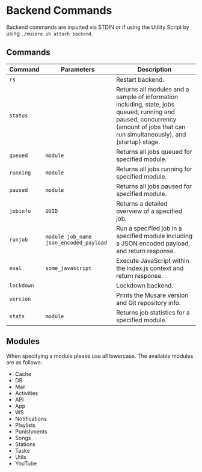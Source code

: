 # Backend Commands
Backend commands are inputted via STDIN or if using the Utility Script by using `./musare.sh attach backend`.

## Commands
| Command | Parameters | Description |
| --- | --- | --- |
| `rs` | | Restart backend. |
| `status` | | Returns all modules and a sample of information including, state, jobs queued, running and paused, concurrency (amount of jobs that can run simultaneously), and (startup) stage. |
| `queued` | `module` | Returns all jobs queued for specified module. |
| `running` | `module` | Returns all jobs running for specified module. |
| `paused` | `module` | Returns all jobs paused for specified module. |
| `jobinfo` | `UUID` | Returns a detailed overview of a specified job. |
| `runjob` | `module job_name json_encoded_payload` | Run a specified job in a specified module including a JSON encoded payload, and return response. |
| `eval` | `some_javascript` | Execute JavaScript within the index.js context and return response. |
| `lockdown` | | Lockdown backend. |
| `version` | | Prints the Musare version and Git repository info. |
| `stats` | `module` | Returns job statistics for a specified module. |

## Modules
When specifying a module please use all lowercase. The available modules are as follows:

- Cache
- DB
- Mail
- Activities
- API
- App
- WS
- Notifications
- Playlists
- Punishments
- Songs
- Stations
- Tasks
- Utils
- YouTube
